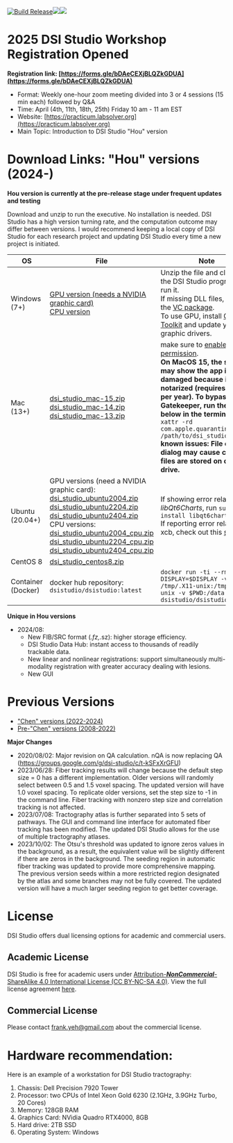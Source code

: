 
[![Build Release](https://github.com/frankyeh/DSI-Studio/actions/workflows/build.yml/badge.svg)](https://github.com/frankyeh/DSI-Studio/actions/workflows/build.yml)<a href="https://github.com/frankyeh/DSI-Studio/commits/master"><img src="https://img.shields.io/github/last-commit/frankyeh/DSI-Studio"></a><a href="https://github.com/frankyeh/DSI-Studio/releases"><img src="https://img.shields.io/github/v/release/frankyeh/DSI-Studio"></a>

# 2025 DSI Studio Workshop Registration Opened

**Registration link: [https://forms.gle/bDAeCEXjBLQZkGDUA](https://forms.gle/bDAeCEXjBLQZkGDUA)**

- Format: Weekly one-hour zoom meeting divided into 3 or 4 sessions (15 min each) followed by Q&A
- Time: April (4th, 11th, 18th, 25th) Friday 10 am - 11 am EST
- Website: [https://practicum.labsolver.org](https://practicum.labsolver.org)
- Main Topic: Introduction to DSI Studio "Hou" version


# Download Links: "Hou" versions (2024-)

**Hou version is currently at the pre-release stage under frequent updates and testing**

Download and unzip to run the executive. No installation is needed. DSI Studio has a high version turning rate, and the computation outcome may differ between versions. I would recommend  keeping a local copy of DSI Studio for each research project and updating DSI Studio every time a new project is initiated.


| OS      | File     | Note      |
|---------|----------|-----------|
|  Windows (7+)  |  [GPU version (needs a NVIDIA graphic card)](https://github.com/frankyeh/DSI-Studio/releases/download/2025.04.16/dsi_studio_win.zip)<br> [CPU version](https://github.com/frankyeh/DSI-Studio/releases/download/2025.04.16/dsi_studio_win_cpu.zip)| Unzip the file and click on the DSI Studio program to run it. <br> If missing DLL files, install the [VC package](https://aka.ms/vs/17/release/vc_redist.x64.exe).<br>To use GPU, install [CUDA Toolkit](https://developer.nvidia.com/cuda-11-8-0-download-archive?target_os=Windows&target_arch=x86_64&target_version=11&target_type=exe_local) and update your graphic drivers.|
|  Mac (13+)      |  [dsi_studio_mac-15.zip](https://github.com/frankyeh/DSI-Studio/releases/download/2025.04.16/dsi_studio_macos-15_qt6.zip)<br>[dsi_studio_mac-14.zip](https://github.com/frankyeh/DSI-Studio/releases/download/2025.04.16/dsi_studio_macos-14_qt6.zip)<br>[dsi_studio_mac-13.zip](https://github.com/frankyeh/DSI-Studio/releases/download/2025.04.16/dsi_studio_macos-13_qt6.zip) | make sure to [enable run permission](http://mac-how-to.wonderhowto.com/how-to/open-third-party-apps-from-unidentified-developers-mac-os-x-0158095/).<br> **On MacOS 15, the system may show the app is damaged because it is not notarized (requires $99 per year). To bypass Gatekeeper, run the line below in the terminal:** <br>`xattr -rd com.apple.quarantine /path/to/dsi_studio.app.` <br> **known issues: File open dialog may cause crash if files are stored on cloud drive.** |
|  Ubuntu (20.04+)   | GPU versions (need a NVIDIA graphic card):<br> [dsi_studio_ubuntu2004.zip](https://github.com/frankyeh/DSI-Studio/releases/download/2025.04.16/dsi_studio_ubuntu2004.zip)<br>[dsi_studio_ubuntu2204.zip](https://github.com/frankyeh/DSI-Studio/releases/download/2025.04.16/dsi_studio_ubuntu2204.zip)<br>[dsi_studio_ubuntu2404.zip](https://github.com/frankyeh/DSI-Studio/releases/download/2025.04.16/dsi_studio_ubuntu2404.zip)<br>CPU versions:<br> [dsi_studio_ubuntu2004_cpu.zip](https://github.com/frankyeh/DSI-Studio/releases/download/2025.04.16/dsi_studio_ubuntu2004_cpu.zip)<br>[dsi_studio_ubuntu2204_cpu.zip](https://github.com/frankyeh/DSI-Studio/releases/download/2025.04.16/dsi_studio_ubuntu2204_cpu.zip)<br>[dsi_studio_ubuntu2404_cpu.zip](https://github.com/frankyeh/DSI-Studio/releases/download/2025.04.16/dsi_studio_ubuntu2404_cpu.zip)<br> | If showing error related to *libQt6Charts*, run `sudo apt install libqt6charts6-dev`<br> If reporting error related to xcb, check out this [solution](https://groups.google.com/g/dsi-studio/c/b61uyoo0CuI). |
|  CentOS 8    |  [dsi_studio_centos8.zip](https://github.com/frankyeh/DSI-Studio/releases/download/2025.04.16/dsi_studio_centos8.zip)  |  |
|  Container (Docker)   |  docker hub repository: `dsistudio/dsistudio:latest`  | `docker run -ti --rm -e DISPLAY=$DISPLAY -v /tmp/.X11-unix:/tmp/.X11-unix -v $PWD:/data dsistudio/dsistudio:latest` |

**Unique in Hou versions**

- 2024/08:
  - New FIB/SRC format (*.fz,*.sz): higher storage efficiency.
  - DSI Studio Data Hub: instant access to thousands of readily trackable data.
  - New linear and nonlinear registrations: support simultaneously multi-modality registration with greater accuracy dealing with lesions.
  - New GUI

# Previous Versions 

- ["Chen" versions (2022-2024)](https://github.com/frankyeh/DSI-Studio/releases)
- [Pre-"Chen" versions (2008-2022)](https://www.dropbox.com/sh/ectib64vhctkl8b/AADBRYp_aPLEuAOdNw393tO-a?dl=0)

**Major Changes**

- 2020/08/02: Major revision on QA calculation. nQA is now replacing QA (https://groups.google.com/g/dsi-studio/c/t-kSFxXrGFU)
- 2023/06/28: Fiber tracking results will change because the default step size = 0 has a different implementation. Older versions will randomly select between 0.5 and 1.5 voxel spacing. The updated version will have 1.0 voxel spacing. To replicate older versions, set the step size to -1 in the command line. Fiber tracking with nonzero step size and correlation tracking is not affected.
- 2023/07/08: Tractography atlas is further separated into 5 sets of pathways. The GUI and command line interface for automated fiber tracking has been modified. The updated DSI Studio allows for the use of multiple tractography atlases.
- 2023/10/02: The Otsu's threshold was updated to ignore zeros values in the background, as a result, the equivalent value will be slightly different if there are zeros in the background. The seeding region in automatic fiber tracking was updated to provide more comprehensive mapping. The previous version seeds within a more restricted region designated by the atlas and some branches may not be fully covered. The updated version will have a much larger seeding region to get better coverage.


# License

DSI Studio offers dual licensing options for academic and commercial users.

## Academic License

DSI Studio is free for academic users under [Attribution-***NonCommercial***-ShareAlike 4.0 International License (CC BY-NC-SA 4.0)](https://creativecommons.org/licenses/by-nc-sa/4.0/legalcode). View the full license agreement [here](https://github.com/frankyeh/DSI-Studio/?tab=License-1-ov-file#readme).

## Commercial License

Please contact frank.yeh@gmail.com about the commercial license.

# Hardware recommendation:

Here is an example of a workstation for DSI Studio tractography:

1. Chassis: Dell Precision 7920 Tower
2. Processor: two CPUs of Intel Xeon Gold 6230 (2.1GHz, 3.9GHz Turbo, 20 Cores)
3. Memory: 128GB RAM
4. Graphics Card: NVidia Quadro RTX4000, 8GB
5. Hard drive: 2TB SSD
6. Operating System: Windows

